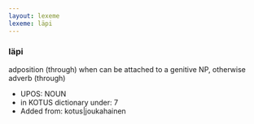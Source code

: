 ```yaml
---
layout: lexeme
lexeme: läpi
---
```


###  läpi

adposition (through) when can be attached to a genitive NP, otherwise adverb (through)
* UPOS:  NOUN
* in KOTUS dictionary under:  7
* Added from:  kotus|joukahainen

